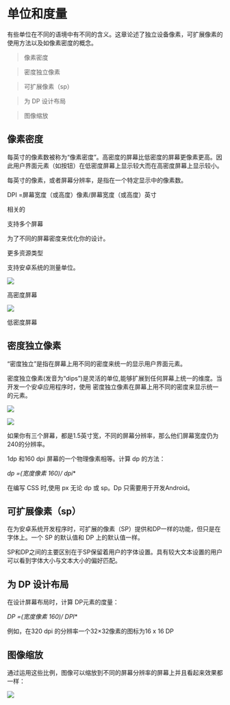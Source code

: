 # 单位和度量
有些单位在不同的语境中有不同的含义。这章论述了独立设备像素，可扩展像素的使用方法以及如像素密度的概念。


> 像素密度

> 密度独立像素

> 可扩展像素（sp）

> 为 DP 设计布局

> 图像缩放


## 像素密度
每英寸的像素数被称为“像素密度”。高密度的屏幕比低密度的屏幕更像素更高。因此用户界面元素（如按钮）在低密度屏幕上显示较大而在高密度屏幕上显示较小。

每英寸的像素，或者屏幕分辨率，是指在一个特定显示中的像素数。

DPI =屏幕宽度（或高度）像素/屏幕宽度（或高度）英寸

相关的

支持多个屏幕

为了不同的屏幕密度来优化你的设计。

更多资源类型

支持安卓系统的测量单位。

![](https://github.com/zhaochong/material-design/blob/master/images/4_3.png)

高密度屏幕

![](https://github.com/zhaochong/material-design/blob/master/images/4_4.png)

低密度屏幕

## 密度独立像素
“密度独立”是指在屏幕上用不同的密度来统一的显示用户界面元素。

密度独立像素(发音为“dips”)是灵活的单位,能够扩展到任何屏幕上统一的维度。当开发一个安卓应用程序时，使用 密度独立像素在屏幕上用不同的密度来显示统一的元素。

![](https://github.com/zhaochong/material-design/blob/master/images/4_5.png)

![](https://github.com/zhaochong/material-design/blob/master/images/4_6.png)

如果你有三个屏幕，都是1.5英寸宽，不同的屏幕分辨率，那么他们屏幕宽度仍为240的分辨率。

1dp 和160 dpi 屏幕的一个物理像素相等。计算 dp 的方法：

**dp =(宽度像素* 160)/ dpi**

在编写 CSS 时,使用 px 无论 dp 或 sp。Dp 只需要用于开发Android。

## 可扩展像素（sp）
在为安卓系统开发程序时，可扩展的像素（SP）提供和DP一样的功能，但只是在字体上。一个 SP 的默认值和 DP 上的默认值一样。

SP和DP之间的主要区别在于SP保留着用户的字体设置。具有较大文本设置的用户可以看到字体大小与文本大小的偏好匹配。

## 为 DP 设计布局
在设计屏幕布局时，计算 DP元素的度量：

**DP =(宽度像素* 160)/ DPI**

例如，在320 dpi 的分辨率一个32×32像素的图标为16 x 16 DP

## 图像缩放
通过运用这些比例，图像可以缩放到不同的屏幕分辨率的屏幕上并且看起来效果都一样：

![](https://github.com/zhaochong/material-design/blob/master/images/4_7.png)






